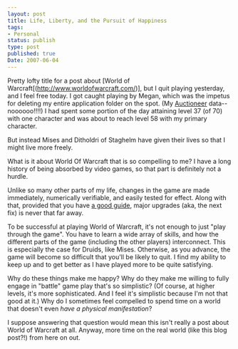 ```yaml
---
layout: post
title: Life, Liberty, and the Pursuit of Happiness
tags:
- Personal
status: publish
type: post
published: true
Date: 2007-06-04
---
```

Pretty lofty title for a post about [World of Warcraft[(http://www.worldofwarcraft.com/)], but I quit playing yesterday, and I feel free today.  I got caught playing by Megan, which was the impetus for deleting my entire application folder on the spot.  (My [Auctioneer](http://auctioneeraddon.com/) data-- noooooo!!!!)  I had spent some portion of the day attaining level 37 (of 70) with one character and was about to reach level 58 with my primary character.

But instead Mises and Ditholdri of Staghelm have given their lives so that I might live more freely.

What is it about World Of Warcraft that is so compelling to me?  I have a long history of being absorbed by video games, so that part is definitely not a hurdle.


Unlike so many other parts of my life, changes in the game are made immediately, numerically verifiable, and easily tested for effect.  Along with that, provided that you have [a good guide](http://wow-pro.com/node/755), major upgrades (aka, the next fix) is never that far away.


To be successful at playing World of Warcraft, it's not enough to just "play through the game".  You have to learn a wide array of skills, and how the different parts of the game (including the other players) interconnect.  This is especially the case for Druids, like Mises.  Otherwise, as you advance, the game will become so difficult that you'll be likely to quit.  I find my ability to keep up and to get better as I have played more to be quite satisfying.


Why do these things make me happy?  Why do they make me willing to fully engage in "battle" game play that's so simplistic?  (Of course, at higher levels, it's more sophisticated.  And I feel it's simplistic because I'm not that good at it.)  Why do I sometimes feel compelled to spend time on a world that doesn't even *have a physical manifestation*?


I suppose answering that question would mean this isn't really a post about World of Warcraft at all.  Anyway, more time on the real world (like this blog post?!) from here on out.
